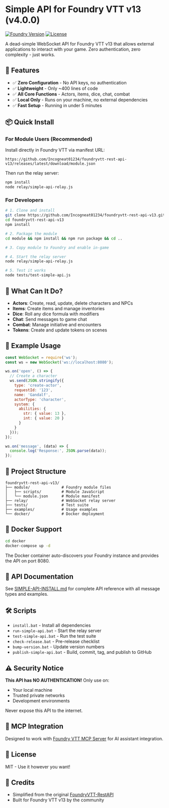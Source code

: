 # Simple API for Foundry VTT v13 (v4.0.0)

[![Foundry Version](https://img.shields.io/badge/Foundry-v13-informational)](https://foundryvtt.com)
[![License](https://img.shields.io/badge/license-MIT-blue.svg)](LICENSE)

A dead-simple WebSocket API for Foundry VTT v13 that allows external applications to interact with your game. Zero authentication, zero complexity - just works.

## 🚀 Features

- ✅ **Zero Configuration** - No API keys, no authentication
- ✅ **Lightweight** - Only ~400 lines of code
- ✅ **All Core Functions** - Actors, items, dice, chat, combat
- ✅ **Local Only** - Runs on your machine, no external dependencies
- ✅ **Fast Setup** - Running in under 5 minutes

## 📦 Quick Install

### For Module Users (Recommended)

Install directly in Foundry VTT via manifest URL:
```
https://github.com/Incogneat01234/foundryvtt-rest-api-v13/releases/latest/download/module.json
```

Then run the relay server:
```bash
npm install
node relay/simple-api-relay.js
```

### For Developers

```bash
# 1. Clone and install
git clone https://github.com/Incogneat01234/foundryvtt-rest-api-v13.git
cd foundryvtt-rest-api-v13
npm install

# 2. Package the module
cd module && npm install && npm run package && cd ..

# 3. Copy module to Foundry and enable in-game

# 4. Start the relay server
node relay/simple-api-relay.js

# 5. Test it works
node tests/test-simple-api.js
```

## 🎯 What Can It Do?

- **Actors**: Create, read, update, delete characters and NPCs
- **Items**: Create items and manage inventories
- **Dice**: Roll any dice formula with modifiers
- **Chat**: Send messages to game chat
- **Combat**: Manage initiative and encounters
- **Tokens**: Create and update tokens on scenes

## 📝 Example Usage

```javascript
const WebSocket = require('ws');
const ws = new WebSocket('ws://localhost:8080');

ws.on('open', () => {
  // Create a character
  ws.send(JSON.stringify({
    type: 'create-actor',
    requestId: '123',
    name: 'Gandalf',
    actorType: 'character',
    system: {
      abilities: {
        str: { value: 13 },
        int: { value: 20 }
      }
    }
  }));
});

ws.on('message', (data) => {
  console.log('Response:', JSON.parse(data));
});
```

## 📁 Project Structure

```
foundryvtt-rest-api-v13/
├── module/              # Foundry module files
│   ├── scripts/         # Module JavaScript
│   └── module.json      # Module manifest
├── relay/               # WebSocket relay server
├── tests/               # Test suite
├── examples/            # Usage examples
└── docker/              # Docker deployment
```

## 🐳 Docker Support

```bash
cd docker
docker-compose up -d
```

The Docker container auto-discovers your Foundry instance and provides the API on port 8080.

## 📖 API Documentation

See [SIMPLE-API-INSTALL.md](SIMPLE-API-INSTALL.md) for complete API reference with all message types and examples.

## 🛠️ Scripts

- `install.bat` - Install all dependencies
- `run-simple-api.bat` - Start the relay server
- `test-simple-api.bat` - Run the test suite
- `check-release.bat` - Pre-release checklist
- `bump-version.bat` - Update version numbers
- `publish-simple-api.bat` - Build, commit, tag, and publish to GitHub

## ⚠️ Security Notice

**This API has NO AUTHENTICATION!** Only use on:
- Your local machine
- Trusted private networks
- Development environments

Never expose this API to the internet.

## 🤝 MCP Integration

Designed to work with [Foundry VTT MCP Server](https://github.com/Incogneat01234/foundry-vtt-13-mcp-server) for AI assistant integration.

## 📄 License

MIT - Use it however you want!

## 🙏 Credits

- Simplified from the original [FoundryVTT-RestAPI](https://github.com/cs96and/FoundryVTT-RestAPI)
- Built for Foundry VTT v13 by the community
